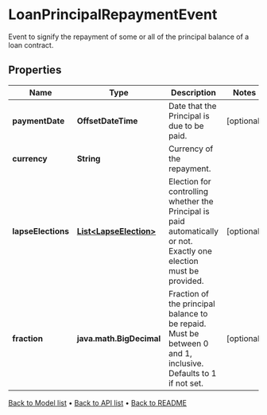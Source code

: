 

# LoanPrincipalRepaymentEvent

Event to signify the repayment of some or all of the principal balance of a loan contract.

## Properties

| Name | Type | Description | Notes |
|------------ | ------------- | ------------- | -------------|
|**paymentDate** | **OffsetDateTime** | Date that the Principal is due to be paid. |  [optional] |
|**currency** | **String** | Currency of the repayment. |  |
|**lapseElections** | [**List&lt;LapseElection&gt;**](LapseElection.md) | Election for controlling whether the Principal is paid automatically or not.  Exactly one election must be provided. |  [optional] |
|**fraction** | **java.math.BigDecimal** | Fraction of the principal balance to be repaid. Must be between 0 and 1, inclusive.  Defaults to 1 if not set. |  [optional] |



[Back to Model list](../README.md#documentation-for-models) &#8226; [Back to API list](../README.md#documentation-for-api-endpoints) &#8226; [Back to README](../README.md)


